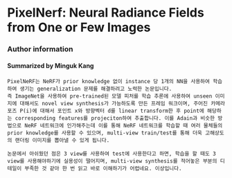 # PixelNerf: Neural Radiance Fields from One or Few Images
### Author information
#### Summarized by Minguk Kang

```
PixelNeRF는 NeRF가 prior knowledge 없이 instance 당 1개의 NN을 사용하여 학습하여 생기는 generalization 문제를 해결하려고 노력한 논문입니다. 
즉 ImageNet을 사용하여 pre-trained된 모델 피처를 학습 추론에 사용하여 unseen 이미지에 대해서도 novel view synthesis가 가능하도록 만든 프레임 워크이며, 주어진 카메라 포즈 P(i)에 대해서 포인트 x와 방향벡터 d를 linear transform한 후 point에 해당하는 corresponding features를 projeciton하여 추출합니다. 이를 Adain과 비슷한 방법으로 NeRF 네트워크에 인가해주는데 이를 통해 NeRF 네트워크를 학습할 때 여러 물체들의 prior knowledge를 사용할 수 있으며, multi-view train/test를 통해 더욱 고해상도의 랜더링 이미지를 뽑아낼 수 있게 됩니다.
 
논문에서 아쉬웠던 점은 3 view를 사용하여 test에 사용한다고 하면, 학습을 할 때도 3 view를 사용해야하기에 실용성이 떨어지며, multi-view synthesis를 적어놓은 부분의 디테일이 부족한 것 같아 한 번 읽고 바로 이해하기가 어렵네요. 이상입니다.
```


